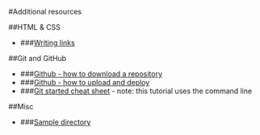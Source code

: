 #Additional resources

##HTML & CSS
- ###[Writing links](/resources/writing-links)

##Git and GitHub
- ###[Github - how to download a repository](/resources/git-download-zip)
- ###[Github - how to upload and deploy](/resources/git-upload-and-deploy-pcp)
- ###[Git started cheat sheet](/resources/git-started-cheat-sheet) - note: this tutorial uses the command line

##Misc
- ###[Sample directory](https://github.com/barnard-pcp-intro-web-dev/sample-directory)


